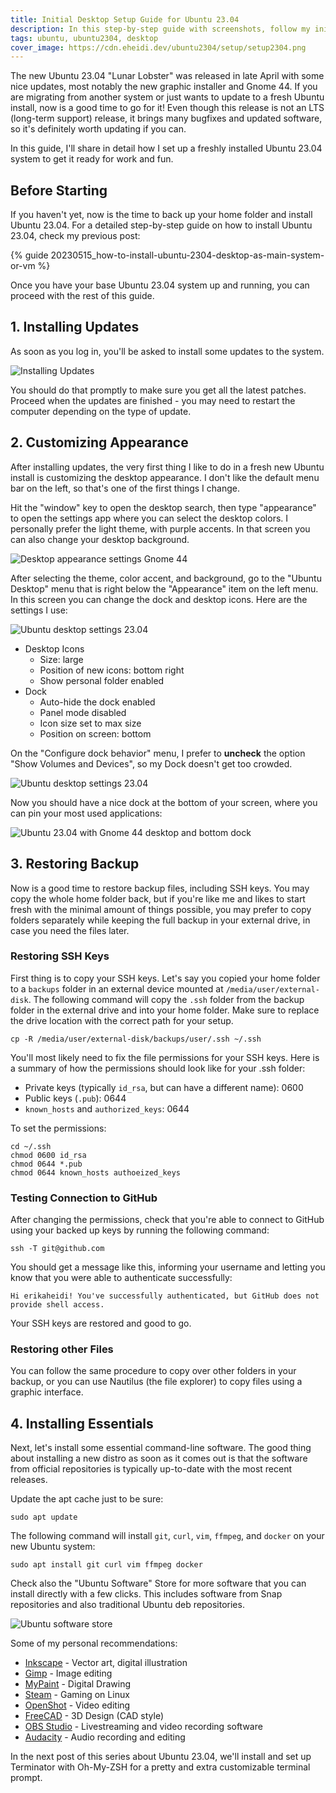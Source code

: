 ```yaml
---
title: Initial Desktop Setup Guide for Ubuntu 23.04
description: In this step-by-step guide with screenshots, follow my initial desktop setup for Ubuntu 23.04: restoring backup and SSH keys, customizing appearance, and installing basic software.
tags: ubuntu, ubuntu2304, desktop
cover_image: https://cdn.eheidi.dev/ubuntu2304/setup/setup2304.png
---
```


The new Ubuntu 23.04 "Lunar Lobster" was released in late April with some nice updates, most notably the new graphic installer and Gnome 44. If you are migrating from another system or just wants to update to a fresh Ubuntu install, now is a good time to go for it! Even though this release is not an LTS (long-term support) release, it brings many bugfixes and updated software, so it's definitely worth updating if you can.

In this guide, I'll share in detail how I set up a freshly installed Ubuntu 23.04 system to get it ready for work and fun.

## Before Starting
If you haven't yet, now is the time to back up your home folder and install Ubuntu 23.04. For a detailed step-by-step guide on how to install Ubuntu 23.04, check my previous post:

{% guide 20230515_how-to-install-ubuntu-2304-desktop-as-main-system-or-vm %}

Once you have your base Ubuntu 23.04 system up and running, you can proceed with the rest of this guide.

## 1. Installing Updates
As soon as you log in, you'll be asked to install some updates to the system. 

![Installing Updates](https://cdn.eheidi.dev/ubuntu2304/setup/updates.png)

You should do that promptly to make sure you get all the latest patches. Proceed when the updates are finished - you may need to restart the computer depending on the type of update.

## 2. Customizing Appearance
After installing updates, the very first thing I like to do in a fresh new Ubuntu install is customizing the desktop appearance. I don't like the default menu bar on the left, so that's one of the first things I change.

Hit the "window" key to open the desktop search, then type "appearance" to open the settings app where you can select the desktop colors. I personally prefer the light theme, with purple accents. In that screen you can also change your desktop background.

![Desktop appearance settings Gnome 44](https://cdn.eheidi.dev/ubuntu2304/setup/03.png)

After selecting the theme, color accent, and background, go to the "Ubuntu Desktop" menu that is right below the "Appearance" item on the left menu. In this screen you can change the dock and desktop icons. Here are the settings I use:

![Ubuntu desktop settings 23.04](https://cdn.eheidi.dev/ubuntu2304/setup/01.png)

- Desktop Icons
    - Size: large
    - Position of new icons: bottom right
    - Show personal folder enabled
- Dock
    - Auto-hide the dock enabled
    - Panel mode disabled
    - Icon size set to max size
    - Position on screen: bottom

On the "Configure dock behavior" menu, I prefer to **uncheck** the option "Show Volumes and Devices", so my Dock doesn't get too crowded.

![Ubuntu desktop settings 23.04](https://cdn.eheidi.dev/ubuntu2304/setup/02.png)

Now you should have a nice dock at the bottom of your screen, where you can pin your most used applications:

![Ubuntu 23.04 with Gnome 44 desktop and bottom dock](https://cdn.eheidi.dev/ubuntu2304/setup/04_.png)

## 3. Restoring Backup
Now is a good time to restore backup files, including SSH keys. You may copy the whole home folder back, but if you're like me and likes to start fresh with the minimal amount of things possible, you may prefer to copy folders separately while keeping the full backup in your external drive, in case you need the files later.

### Restoring SSH Keys
First thing is to copy your SSH keys. Let's say you copied your home folder to a `backups` folder in an external device mounted at `/media/user/external-disk`. The following command will copy the `.ssh` folder from the backup folder in the external drive and into your home folder. Make sure to replace the drive location with the correct path for your setup.

```shell
cp -R /media/user/external-disk/backups/user/.ssh ~/.ssh
```

You'll most likely need to fix the file permissions for your SSH keys. Here is a summary of how the permissions should look like for your .ssh folder:

- Private keys (typically `id_rsa`, but can have a different name): 0600
- Public keys (`.pub`): 0644
- `known_hosts` and `authorized_keys`: 0644

To set the permissions:

```shell
cd ~/.ssh
chmod 0600 id_rsa
chmod 0644 *.pub
chmod 0644 known_hosts authoeized_keys
```

### Testing Connection to GitHub
After changing the permissions, check that you're able to connect to GitHub using your backed up keys by running the following command:

```shell
ssh -T git@github.com
```

You should get a message like this, informing your username and letting you know that you were able to authenticate successfully:

```
Hi erikaheidi! You've successfully authenticated, but GitHub does not provide shell access.
```

Your SSH keys are restored and good to go.

### Restoring other Files

You can follow the same procedure to copy over other folders in your backup, or you can use Nautilus (the file explorer) to copy files using a graphic interface.

## 4. Installing Essentials

Next, let's install some essential command-line software. The good thing about installing a new distro as soon as it comes out is that the software from official repositories is typically up-to-date with the most recent releases.

Update the apt cache just to be sure:

```shell
sudo apt update
```

The following command will install `git`, `curl`, `vim`, `ffmpeg`, and `docker` on your new Ubuntu system:

```shell
sudo apt install git curl vim ffmpeg docker
```

Check also the "Ubuntu Software" Store for more software that you can install directly with a few clicks. This includes software from Snap repositories and also traditional Ubuntu deb repositories.

![Ubuntu software store](https://cdn.eheidi.dev/ubuntu2304/setup/14.png)

Some of my personal recommendations:

- [Inkscape](https://inkscape.org/) - Vector art, digital illustration
- [Gimp](https://www.gimp.org/) - Image editing
- [MyPaint](https://mypaint.app/) - Digital Drawing
- [Steam](https://store.steampowered.com/about/) - Gaming on Linux
- [OpenShot](https://www.openshot.org/) - Video editing
- [FreeCAD](https://www.freecad.org/) - 3D Design (CAD style)
- [OBS Studio](https://obsproject.com/) - Livestreaming and video recording software
- [Audacity](https://www.audacityteam.org/) - Audio recording and editing

In the next post of this series about Ubuntu 23.04, we'll install and set up Terminator with Oh-My-ZSH for a pretty and extra customizable terminal prompt.